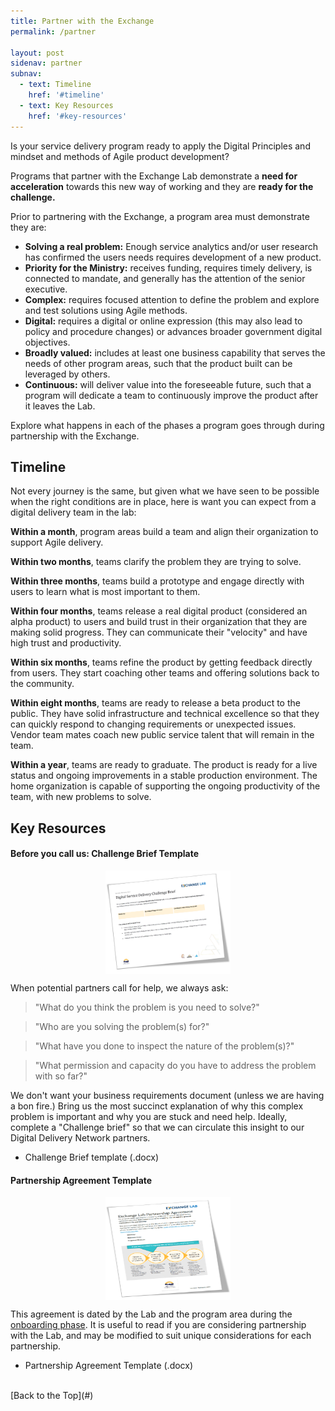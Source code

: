 ```yaml
---
title: Partner with the Exchange
permalink: /partner

layout: post
sidenav: partner
subnav:
  - text: Timeline
    href: '#timeline'
  - text: Key Resources
    href: '#key-resources'
---
```

Is your service delivery program ready to apply the Digital Principles and mindset and methods of Agile product development?

Programs that partner with the Exchange Lab demonstrate a **need for acceleration** towards this new way of working and they are **ready for the challenge.**

Prior to partnering with the Exchange, a program area must demonstrate they are:

- **Solving a real problem:** Enough service analytics and/or user research has confirmed the users needs requires development of a new product.
- **Priority for the Ministry:** receives funding, requires timely delivery, is connected to mandate, and generally has the attention of the senior executive.
- **Complex:** requires focused attention to define the problem and explore and test solutions using Agile methods.
- **Digital:** requires a digital or online expression (this may also lead to policy and procedure changes) or advances broader government digital objectives.
- **Broadly valued:** includes at least one business capability that serves the needs of other program areas, such that the product built can be leveraged by others.
- **Continuous:** will deliver value into the foreseeable future, such that a program will dedicate a team to continuously improve the product after it leaves the Lab.

Explore what happens in each of the phases a program goes through during partnership with the Exchange.

## Timeline

Not every journey is the same, but given what we have seen to be possible when the right conditions are in place, here is want you can expect from a digital delivery team in the lab:

**Within a month**, program areas build a team and align their organization to support Agile delivery.

**Within two months**, teams clarify the problem they are trying to solve.

**Within three months**, teams build a prototype and engage directly with users to learn what is most important to them.

**Within four months**, teams release a real digital product (considered an alpha product) to users and build trust in their organization that they are making solid progress. They can communicate their "velocity" and have high trust and productivity.

**Within six months**, teams refine the product by getting feedback directly from users. They start coaching other teams and offering solutions back to the community.

**Within eight months**, teams are ready to release a beta product to the public. They have solid infrastructure and technical excellence so that they can quickly respond to changing requirements or unexpected issues. Vendor team mates coach new public service talent that will remain in the team.

**Within a year**, teams are ready to graduate. The product is ready for a live status and ongoing improvements in a stable production environment. The home organization is capable of supporting the ongoing productivity of the team, with new problems to solve.

## Key Resources

#### Before you call us: Challenge Brief Template

<a href="resources\2021-02_Challenge-Brief_Template.pdf" target="_blank"><img height="165" width="200" style="display: block; margin-left: auto; margin-right: auto;" src="assets\img\coverpage_challenge-brief.png" alt="cover page illustration of the challenge brief document"></a>

When potential partners call for help, we always ask:
> "What do you think the problem is you need to solve?"

> "Who are you solving the problem(s) for?"

> "What have you done to inspect the nature of the problem(s)?"

> "What permission and capacity do you have to address the problem with so far?"

We don't want your business requirements document (unless we are having a bon fire.) Bring us the most succinct explanation of why this complex problem is important and why you are stuck and need help. Ideally, complete a "Challenge brief" so that we can circulate this insight to our Digital Delivery Network partners.
- Challenge Brief template (.docx)

#### Partnership Agreement Template
<a href="https://github.com/HeatherRemacle/exchangelabops/blob/master/resources/2021-02-Exchange-Lab-Partnership-Agreement_Template.pdf" target="_blank"><img height="165" width="200" style="display: block; margin-left: auto; margin-right: auto;" src="assets\img\coverpage_partnership-agreement.png" alt="cover page illustration of the partnership agreement document"></a>

This agreement is dated by the Lab and the program area during the [onboarding phase](/discover). It is useful to read if you are considering partnership with the Lab, and may be modified to suit unique considerations for each partnership.
- Partnership Agreement Template (.docx)

<br/>
[Back to the Top](#)
